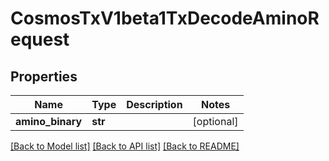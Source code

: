 # CosmosTxV1beta1TxDecodeAminoRequest

## Properties
Name | Type | Description | Notes
------------ | ------------- | ------------- | -------------
**amino_binary** | **str** |  | [optional] 

[[Back to Model list]](../README.md#documentation-for-models) [[Back to API list]](../README.md#documentation-for-api-endpoints) [[Back to README]](../README.md)


